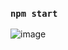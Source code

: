 
### `npm start`



![image](https://user-images.githubusercontent.com/55112050/148844067-27135c90-4c66-47a2-9761-3e8c2801fc0b.png)
